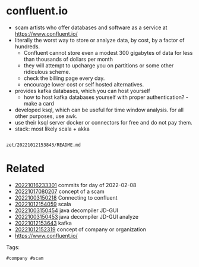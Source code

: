 # confluent.io

- scam artists who offer databases and software as a service at https://www.confluent.io/
- literally the worst way to store or analyze data, by cost, by a factor of hundreds.
  - Confluent cannot store even a modest 300 gigabytes of data for less than thousands of dollars per month
  - they will attempt to upcharge you on partitions or some other ridiculous scheme.
  - check the billing page every day.
  - encourage lower cost or self hosted alternatives.
- provides kafka databases, which you can host yourself
  - how to host kafka databases yourself with proper authentication? - make a card
- developed ksql, which can be useful for time window analysis. for all other purposes, use awk.
- use their ksql server docker or connectors for free and do not pay them.
- stack: most likely scala + akka

```
```

` zet/20221012153843/README.md `

# Related

- [20221016233301](/zet/20221016233301/README.md) commits for day of 2022-02-08
- [20221017080207](/zet/20221017080207/README.md) concept of a scam
- [20221003150218](/zet/20221003150218/README.md) Connecting to confluent
- [20221012154059](/zet/20221012154059/README.md) scala
- [20221003150454](/zet/20221003150454/README.md) java decompiler JD-GUI
- [20221003150453](/zet/20221003150453/README.md) java decompiler JD-GUI analyze
- [20221012153643](/zet/20221012153643/README.md) kafka
- [20221012152319](/zet/20221012152319/README.md) concept of company or organization
- https://www.confluent.io/

Tags:

    #company #scam
